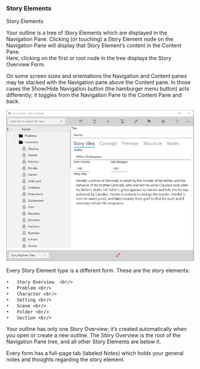 ### Story Elements ###
Story Elements <br/>

Your outline is a tree of Story Elements which are displayed in the Navigation Pane. Clicking (or touching) a Story Element node on the Navigation Pane will display that Story Element’s  content in the Content Pane. <br/>
Here, clicking on the first or root node in the tree displays the Story  Overview  Form.  <br/>

On some screen sizes and orientations the Navigation and Content panes may be stacked with the Navigation pane above the Content pane. In those cases the Show/Hide Navigation button (the hamburger menu button) acts differently; it toggles from the Navigation Pane to the Content Pane and back. <br/>

![](Navigation-and-Content-Pane.png)

Every Story Element type is a different form. These are the story elements: <br/>

	•	Story Overview  <br/>
	•	Problem <br/>
	•	Character <br/>
	•	Setting <br/>
	•	Scene <br/>
	•	Folder <br/>
	•	Section <br/>

Your outline has only one Story Overview; it’s created automatically when you open or create a new outline. The Story Overview is the root of the Navigation  Pane tree, and all other Story Elements are below it.  <br/>

Every form has a full-page tab (labeled Notes) which holds your general notes and thoughts regarding the story element.  <br/>


